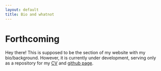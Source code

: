 ```yaml
---
layout: default
title: Bio and whatnot
---
```

# Forthcoming

Hey there!  This is supposed to be the section of my website with my bio/background.  However, it is currently under development, serving only as a repository for my [CV](../cv/index.html) and [github page](https://www.github.com/alexander-barton?tab=repositories).


